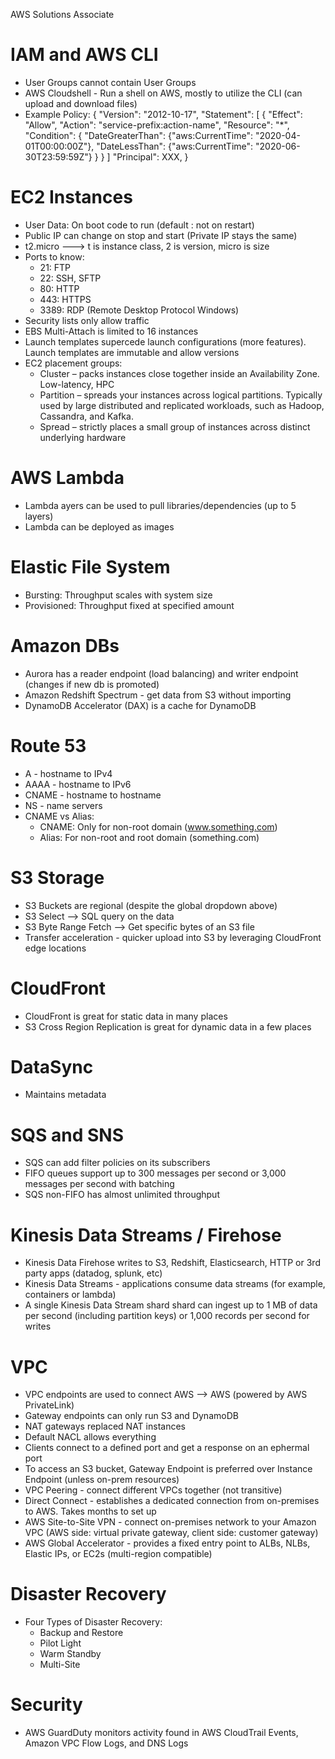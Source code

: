 AWS Solutions Associate

# IAM and AWS CLI
* User Groups cannot contain User Groups
* AWS Cloudshell - Run a shell on AWS, mostly to utilize the CLI (can upload and download files)
* Example Policy:
{
    "Version": "2012-10-17",
    "Statement": [
        {
            "Effect": "Allow",
            "Action": "service-prefix:action-name",
            "Resource": "*",
            "Condition": {
                "DateGreaterThan": {"aws:CurrentTime": "2020-04-01T00:00:00Z"},
                "DateLessThan": {"aws:CurrentTime": "2020-06-30T23:59:59Z"}
            }
        }
    ]
    "Principal": XXX,
}
# EC2 Instances
* User Data: On boot code to run (default : not on restart)
* Public IP can change on stop and start (Private IP stays the same)
* t2.micro ---> t is instance class, 2 is version, micro is size
* Ports to know:
    - 21: FTP
    - 22: SSH, SFTP
    - 80: HTTP
    - 443: HTTPS
    - 3389: RDP (Remote Desktop Protocol Windows)
* Security lists only allow traffic
* EBS Multi-Attach is limited to 16 instances
* Launch templates supercede launch configurations (more features). Launch templates are immutable and allow versions
* EC2 placement groups:
    - Cluster – packs instances close together inside an Availability Zone. Low-latency, HPC
    - Partition – spreads your instances across logical partitions. Typically used by large distributed and replicated workloads, such as Hadoop, Cassandra, and Kafka.
    - Spread – strictly places a small group of instances across distinct underlying hardware
# AWS Lambda
* Lambda ayers can be used to pull libraries/dependencies (up to 5 layers)
* Lambda can be deployed as images
# Elastic File System
* Bursting: Throughput scales with system size
* Provisioned: Throughput fixed at specified amount
# Amazon DBs
* Aurora has a reader endpoint (load balancing) and writer endpoint (changes if new db is promoted)
* Amazon Redshift Spectrum - get data from S3 without importing
* DynamoDB Accelerator (DAX) is a cache for DynamoDB
# Route 53
* A - hostname to IPv4
* AAAA - hostname to IPv6
* CNAME - hostname to hostname
* NS - name servers
* CNAME vs Alias:
    - CNAME: Only for non-root domain (www.something.com)
    - Alias: For non-root and root domain (something.com) 
# S3 Storage
* S3 Buckets are regional (despite the global dropdown above)
* S3 Select --> SQL query on the data
* S3 Byte Range Fetch --> Get specific bytes of an S3 file
* Transfer acceleration - quicker upload into S3 by leveraging CloudFront edge locations
# CloudFront
* CloudFront is great for static data in many places
* S3 Cross Region Replication is great for dynamic data in a few places
# DataSync
* Maintains metadata
# SQS and SNS
* SQS can add filter policies on its subscribers
* FIFO queues support up to 300 messages per second or 3,000 messages per second with batching
* SQS non-FIFO has almost unlimited throughput
# Kinesis Data Streams / Firehose
* Kinesis Data Firehose writes to S3, Redshift, Elasticsearch, HTTP or 3rd party apps (datadog, splunk, etc)
* Kinesis Data Streams - applications consume data streams (for example, containers or lambda)
* A single Kinesis Data Stream shard shard can ingest up to 1 MB of data per second (including partition keys) or 1,000 records per second for writes
# VPC
* VPC endpoints are used to connect AWS --> AWS (powered by AWS PrivateLink)
* Gateway endpoints can only run S3 and DynamoDB
* NAT gateways replaced NAT instances
* Default NACL allows everything
* Clients connect to a defined port and get a response on an ephermal port
* To access an S3 bucket, Gateway Endpoint is preferred over Instance Endpoint (unless on-prem resources)
* VPC Peering - connect different VPCs together (not transitive)
* Direct Connect - establishes a dedicated connection from on-premises to AWS. Takes months to set up
* AWS Site-to-Site VPN - connect on-premises network to your Amazon VPC (AWS side: virtual private gateway, client side: customer gateway)
* AWS Global Accelerator - provides a fixed entry point to ALBs, NLBs, Elastic IPs, or EC2s (multi-region compatible)
# Disaster Recovery
* Four Types of Disaster Recovery:
    - Backup and Restore
    - Pilot Light
    - Warm Standby
    - Multi-Site
# Security
* AWS GuardDuty monitors activity found in AWS CloudTrail Events, Amazon VPC Flow Logs, and DNS Logs
